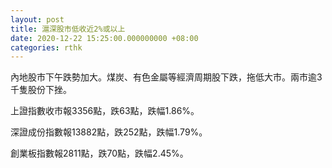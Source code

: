 ```yaml
---
layout: post
title: 滬深股市低收近2%或以上
date: 2020-12-22 15:25:00.000000000 +08:00
categories: rthk
---
```


內地股市下午跌勢加大。煤炭、有色金屬等經濟周期股下跌，拖低大市。兩市逾3千隻股份下挫。

上證指數收市報3356點，跌63點，跌幅1.86%。

深證成份指數報13882點，跌252點，跌幅1.79%。

創業板指數報2811點，跌70點，跌幅2.45%。
